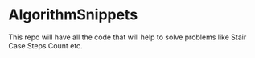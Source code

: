 # AlgorithmSnippets
This repo will have all the code that will help to solve problems like Stair Case Steps Count etc. 
